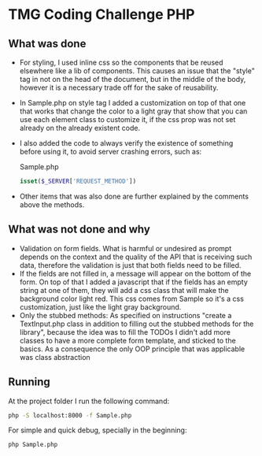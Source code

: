 # TMG Coding Challenge PHP

## What was done

- For styling, I used inline css so the components that be reused elsewhere like a lib of components. This causes an issue that the "style" tag in not on the head of the document, but in the middle of the body, however it is a necessary trade off for the sake of reusability.
- In Sample.php on style tag I added a customization on top of that one that works that change the color to a light gray that show that you can use each element class to customize it, if the css prop was not set already on the already existent code.
- I also added the code to always verify the existence of something before using it, to avoid server crashing errors, such as:

  Sample.php

  ```php
  isset($_SERVER['REQUEST_METHOD'])
  ```

- Other items that was also done are further explained by the comments above the methods.

## What was not done and why

- Validation on form fields. What is harmful or undesired as prompt depends on the context and the quality of the API that is receiving such data, therefore the validation is just that both fields need to be filled.
- If the fields are not filled in, a message will appear on the bottom of the form. On top of that I added a javascript that if the fields has an empty string at one of them, they will add a css class that will make the background color light red. This css comes from Sample so it's a css customization, just like the light gray background.
- Only the stubbed methods: As specified on instructions "create a TextInput.php class in addition to filling out the stubbed methods for the library", because the idea was to fill the TODOs I didn't add more classes to have a more complete form template, and sticked to the basics. As a consequence the only OOP principle that was applicable was class abstraction

## Running

At the project folder I run the following command:

```sh
php -S localhost:8000 -f Sample.php
```

For simple and quick debug, specially in the beginning:

```sh
php Sample.php
```
